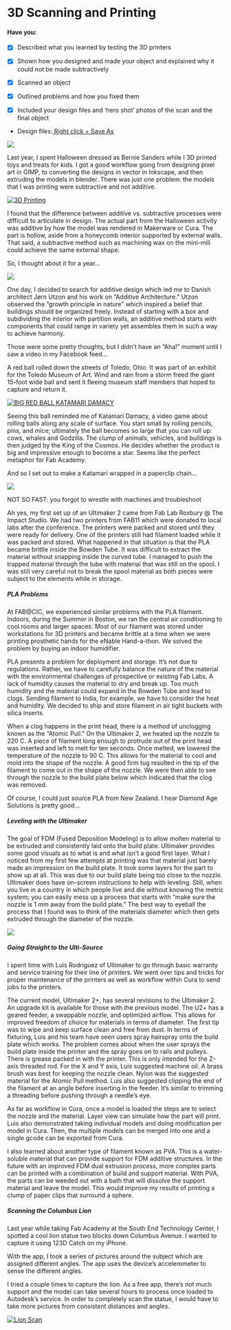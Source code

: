 # 3D Scanning and Printing

#### Have you:

* [x] Described what you learned by testing the 3D printers

* [x] Shown how you designed and made your object and explained why it could not be made subtractively

* [x] Scanned an object

* [x] Outlined problems and how you fixed them

* [x] Included your design files and ‘hero shot’ photos of the scan and the final object

* Design files:[ Right click + Save As](/uploads/katamari.zip)

![](/assets/12066021_10153011932486307_3001689237034383865_n.jpg)

Last year, I spent Halloween dressed as Bernie Sanders while I 3D printed toys and treats for kids. I got a good workflow going from designing pixel art in GIMP, to converting the designs in vector in Inkscape, and then extruding the models in blender. There was just one problem: the models that I was printing were subtractive and not additive.

[![3D Printing](https://img.youtube.com/vi/vj_raCvGO7E/0.jpg)](https://www.youtube.com/watch?v=vj_raCvGO7E "3D Printing")

I found that the difference between additive vs. subtractive processes were difficult to articulate in design. The actual part from the Halloween activity was additive by how the model was rendered in Makerware or Cura. The part is hollow, aside from a honeycomb interior supported by external walls. That said, a subtractive method such as machining wax on the mini-mill could achieve the same external shape.

So, I thought about it for a year…

![](/assets/10683667_10153011787026307_794709291805732171_o.jpg)

One day, I decided to search for additive design which led me to Danish architect Jørn Utzon and his work on “Additive Architecture.” Utzon observed the “growth principle in nature” which inspired a belief that buildings should be organized freely. Instead of starting with a box and subdividing the interior with partition walls, an additive method starts with components that could range in variety yet assembles them in such a way to achieve harmony.

Those were some pretty thoughts, but I didn’t have an “Aha!” moment until I saw a video in my Facebook feed…

A red ball rolled down the streets of Toledo, Ohio. It was part of an exhibit for the Toledo Museum of Art. Wind and rain from a storm freed the giant 15-foot wide ball and sent it fleeing museum staff members that hoped to capture and return it.

[![BIG RED BALL KATAMARI DAMACY](https://img.youtube.com/vi/D049v4uBOJ4/0.jpg)](https://www.youtube.com/watch?v=D049v4uBOJ4 "BIG RED BALL KATAMARI DAMACY")

Seeing this ball reminded me of Katamari Damacy, a video game about rolling balls along any scale of surface. You start small by rolling pencils, pins, and mice; ultimately the ball becomes so large that you can roll up: cows, whales and Godzilla. The clump of animals, vehicles, and buildings is then judged by the King of the Cosmos. He decides whether the product is big and impressive enough to become a star. Seems like the perfect metaphor for Fab Academy.

And so I set out to make a Katamari wrapped in a paperclip chain…

![](/assets/Screen-Shot-2016-09-22-at-2.13.54-PM.png)

NOT SO FAST: you forgot to wrestle with machines and troubleshoot

Ah yes, my first set up of an Ultimaker 2 came from Fab Lab Roxbury @ The Impact Studio. We had two printers from FAB11 which were donated to local labs after the conference. The printers were packed and stored until they were ready for delivery. One of the printers still had filament loaded while it was packed and stored. What happened in that situation is that the PLA became brittle inside the Bowden Tube. It was difficult to extract the material without snapping inside the curved tube. I managed to push the trapped material through the tube with material that was still on the spool. I was still very careful not to break the spool material as both pieces were subject to the elements while in storage.

##### PLA Problems

At FAB@CIC, we experienced similar problems with the PLA filament. Indoors, during the Summer in Boston, we ran the central air conditioning to cool rooms and larger spaces. Most of our filament was stored under workstations for 3D printers and became brittle at a time when we were printing prosthetic hands for the eNable Hand-a-thon. We solved the problem by buying an indoor humidifier.

PLA presents a problem for deployment and storage. It’s not due to regulations. Rather, we have to carefully balance the nature of the material with the environmental challenges of prospective or existing Fab Labs. A lack of humidity causes the material to dry and break up. Too much humidity and the material could expand in the Bowden Tube and lead to clogs. Sending filament to India, for example, we have to consider the heat and humidity. We decided to ship and store filament in air tight buckets with silica inserts.

When a clog happens in the print head, there is a method of unclogging known as the “Atomic Pull.” On the Ultimaker 2, we heated up the nozzle to 220 C. A piece of filament long enough to protrude out of the print head was inserted and left to melt for ten seconds. Once melted, we lowered the temperature of the nozzle to 90 C. This allows for the material to cool and mold into the shape of the nozzle. A good firm tug resulted in the tip of the filament to come out in the shape of the nozzle. We were then able to see through the nozzle to the build plate below which indicated that the clog was removed.

Of course, I could just source PLA from New Zealand. I hear Diamond Age Solutions is pretty good…

##### Leveling with the Ultimaker

The goal of FDM \(Fused Deposition Modeling\) is to allow molten material to be extruded and consistently laid onto the build plate. Ultimaker provides some good visuals as to what is and what isn’t a good first layer. What I noticed from my first few attempts at printing was that material just barely made an impression on the build plate. It took some layers for the part to show up at all. This was due to our build plate being too close to the nozzle. Ultimaker does have on-screen instructions to help with leveling. Still, when you live in a country in which people live and die without knowing the metric system; you can easily mess up a process that starts with “make sure the nozzle is 1 mm away from the build plate.” The best way to eyeball the process that I found was to think of the materials diameter which then gets extruded through the diameter of the nozzle.

![](/assets/IMG_0750.JPG)

##### Going Straight to the Ulti-Source

I spent time with Luis Rodriguez of Ultimaker to go through basic warranty and service training for their line of printers. We went over tips and tricks for proper maintenance of the printers as well as workflow within Cura to send jobs to the printers.

The current model, Ultimaker 2+, has several revisions to the Ultimaker 2. An upgrade kit is available for those with the previous model. The U2+ has a geared feeder, a swappable nozzle, and optimized airflow. This allows for improved freedom of choice for materials in terms of diameter. The first tip was to wipe and keep surface clean and free from dust. In terms of fixturing, Luis and his team have seen users spray hairspray onto the build plate which works. The problem comes about when the user sprays the build plate inside the printer and the spray goes on to rails and pulleys. There is grease packed in with the printer. This is only intended for the Z-axis threaded rod. For the X and Y axis, Luis suggested machine oil. A brass brush was best for keeping the nozzle clean. Nylon was the suggested material for the Atomic Pull method. Luis also suggested clipping the end of the filament at an angle before inserting in the feeder. It’s similar to trimming a threading before pushing through a needle’s eye.

As far as workflow in Cura, once a model is loaded the steps are to select the nozzle and the material. Layer view can simulate how the part will print. Luis also demonstrated taking individual models and doing modification per model in Cura. Then, the multiple models can be merged into one and a single gcode can be exported from Cura.

I also learned about another type of filament known as PVA. This is a water-soluble material that can provide support for FDM additive structures. In the future with an improved FDM dual extrusion process, more complex parts can be printed with a combination of build and support material. With PVA, the parts can be weeded out with a bath that will dissolve the support material and leave the model. This would improve my results of printing a clump of paper clips that surround a sphere.

##### Scanning the Columbus Lion

Last year while taking Fab Academy at the South End Technology Center, I spotted a cool lion statue two blocks down Columbus Avenue. I wanted to capture it using 123D Catch on my iPhone.

With the app, I took a series of pictures around the subject which are assigned different angles. The app uses the device’s accelerometer to sense the different angles.

I tried a couple times to capture the lion. As a free app, there’s not much support and the model can take several hours to process once loaded to Autodesk’s service. In order to completely scan the statue, I would have to take more pictures from consistent distances and angles.

[![Lion Scan](https://img.youtube.com/vi/unT5ybCM4qU/0.jpg)](https://www.youtube.com/watch?v=unT5ybCM4qU "Lion Scan")

